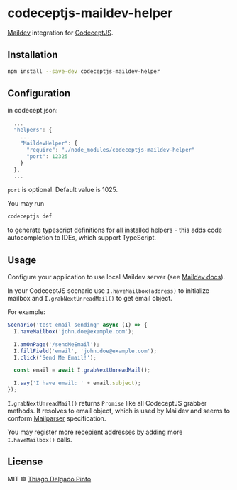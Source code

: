 # codeceptjs-maildev-helper

[Maildev](https://danfarrelly.nyc/MailDev/) integration for [CodeceptJS](https://codecept.io/).

## Installation

```bash
npm install --save-dev codeceptjs-maildev-helper
```

## Configuration

in codecept.json:

```js
  ...
  "helpers": {
    ...
    "MaildevHelper": {
      "require": "./node_modules/codeceptjs-maildev-helper"
      "port": 12325
    }
  },
  ...
```

`port` is optional. Default value is 1025.

You may run
```bash
codeceptjs def
```
to generate typescript definitions for all installed helpers - this adds code autocompletion to IDEs, which support TypeScript.

## Usage

Configure your application to use local Maildev server (see [Maildev docs](https://github.com/djfarrelly/MailDev/blob/master/README.md#configure-your-project)).

In your CodeceptJS scenario use `I.haveMailbox(address)` to initialize mailbox and `I.grabNextUnreadMail()` to get email object.

For example:

```js
Scenario('test email sending' async (I) => {
  I.haveMailbox('john.doe@example.com');

  I.amOnPage('/sendMeEmail');
  I.fillField('email', 'john.doe@example.com');
  I.click('Send Me Email!');

  const email = await I.grabNextUnreadMail();

  I.say('I have email: ' + email.subject);
});
```

`I.grabNextUnreadMail()` returns `Promise` like all CodeceptJS grabber methods. It resolves to email object, which is used by Maildev and seems to conform [Mailparser](https://nodemailer.com/extras/mailparser/) specification.

You may register more recepient addresses by adding more `I.haveMailbox()` calls.

## License

MIT © [Thiago Delgado Pinto](https://github.com/thiagodp)
